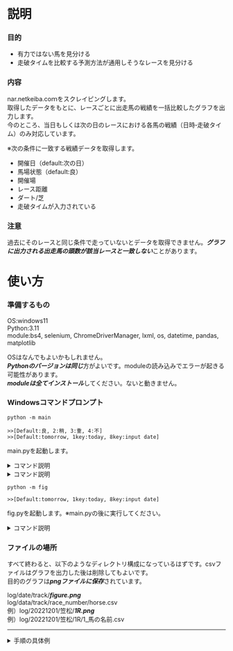 # 説明
### 目的
- 有力ではない馬を見分ける
- 走破タイムを比較する予測方法が通用しそうなレースを見分ける
### 内容
nar.netkeiba.coｍをスクレイピングします。  
取得したデータをもとに、レースごとに出走馬の戦績を一括比較したグラフを出力します。  
今のところ、当日もしくは次の日のレースにおける各馬の戦績（日時‐走破タイム）のみ対応しています。
  
※次の条件に一致する戦績データを取得します。
- 開催日（default:次の日）    
- 馬場状態（default:良）  
- 開催場  
- レース距離  
- ダート/芝  
- 走破タイムが入力されている  

### 注意
過去にそのレースと同じ条件で走っていないとデータを取得できません。***グラフに出力される出走馬の頭数が該当レースと一致しない***ことがあります。  

# 使い方
### 準備するもの
OS:windows11  
Python:3.11  
module:bs4, selenium, ChromeDriverManager, lxml, os, datetime, pandas, matplotlib  
  
OSはなんでもよいかもしれません。  
***Pythonのバージョンは同じ***方がよいです。moduleの読み込みでエラーが起きる可能性があります。  
***moduleは全てインストール***してください。ないと動きません。  
### Windowsコマンドプロンプト
```
python -m main

>>[Default:良, 2:稍, 3:重, 4:不]
>>[Default:tomorrow, 1key:today, 8key:input date]
```
main.pyを起動します。  
  
<details><summary>コマンド説明</summary>
  
| 取得したい馬場状態 | 入力 |
|:-|-:|
| 良馬場 | 1 or any other |
| 稍重馬場 | 2 |
| 重馬場 | 3 |
| 不良馬場 | 4 |
</details>

<details><summary>コマンド説明</summary>
  
| 分析したい日 | 入力の長さ |
|:-|-:|
| 明日 | 0 |
| 今日 | 1 |
</details>

```
python -m fig

>>[Default:tomorrow, 1key:today, 8key:input date]
```
fig.pyを起動します。※main.pyの後に実行してください。  
<details><summary>コマンド説明</summary>
  
| 分析したい日 | 入力の長さ |
|:-|-:|
| 明日 | 0 |
| 今日 | 1 |
</details>
  
### ファイルの場所
すべて終わると、以下のようなディレクトリ構成になっているはずです。csvファイルはグラフを出力した後は削除してもよいです。  
目的のグラフは***pngファイルに保存***されています。  
  
log/date/track/***figure.png***  
log/data/track/race_number/horse.csv  
例）log/20221201/笠松/***1R.png***  
例）log/20221201/笠松/1R/1_馬の名前.csv  

***

<details><summary>手順の具体例</summary>

**明日**のレースと同じ距離・同じ開催場で**良馬場**のものだけ取得して、そのグラフを作りたいときは、

```
>>python -m main
>>
>>

（スクレイピングが終わる）


>>python -m fig
>>
```
のように指示します。  
\>>の部分はなにも入力せず、エンターキーを押します。  
***
**今日**のレースと同じ距離・同じ開催場で**重馬場**のものだけ取得して、そのグラフを作りたいときは、

```
>>python -m main
>>3
>>a

（スクレイピングが終わる）


>>python -m fig
>>a
```
のように指示します。  
</details>
